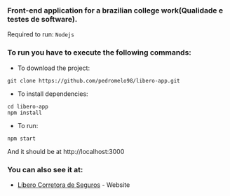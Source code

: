 ### Front-end application for a brazilian college work(Qualidade e testes de software).

Required to run: `Nodejs`

### To run you have to execute the following commands:
* To download the project:
```
git clone https://github.com/pedromelo98/libero-app.git
```
* To install dependencies:
```
cd libero-app
npm install
```
* To run:
```
npm start
```
And it should be at http://localhost:3000
### You can also see it at:
* [Líbero Corretora de Seguros](http://liberocorretora.com.br) - Website
